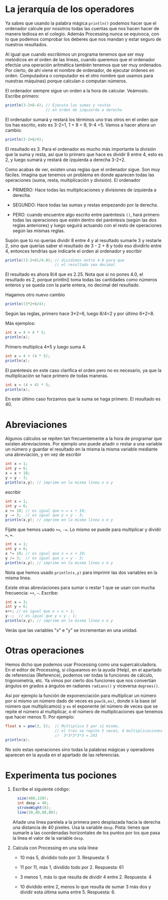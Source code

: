 # La jerarquía de los operadores

Ya sabes que usando la palabra mágica `println()` podemos hacer que el
ordenador calcule por nosotros todas las cuentas que nos hacen hacer de
manera tediosa en el colegio. Además Processing nunca se equivoca, con
lo que podemos comprobar los deberes que nos mandan y estar seguro de
nuestros resultados.

Al igual que cuando escribimos un programa tenemos que ser muy
metódicos en el orden de las líneas, cuando queremos que el ordenador
efectúe una operación aritmética también tenemos que ser muy ordenados.
Por cierto, de ahí viene el nombre de ordenador, de ejecutar órdenes en
orden. Computadora o computador es el otro nombre que usamos para
nuestras máquinas) porque calculan o computan números.

El ordenador siempre sigue un orden a la hora de calcular. Veámoslo.
Escribe primero:

``` {.java bgcolor="olive!10"}
println(3-2+8-4); // Ejecuta las sumas y restas
                  // en orden de izquierda a derecha
```

El ordenador sumará y restará los términos uno tras otros en el orden
que los has escrito, esto es 3-2=1, 1 + 8 = 9, 9-4 =5. Vamos a hacer
ahora un cambio:

``` {.java bgcolor="olive!10"}
println(3-2+8/4);
```

El resultado es 3. Para el ordenador es mucho más importante la división
que la suma y resta, así que lo primero que hace es dividir 8 entre 4,
esto es 2, y luego sumará y restará de izquierda a derecha 3-2+2.

Como acabas de ver, existen unas reglas que el ordenador sigue. Son muy
fáciles. Imagina que tenemos un problema en donde aparecen todas las
operaciones (suma, resta, multiplicación y división). El ordenador

-   PRIMERO: Hace todas las multiplicaciones y divisiones de izquierda a
    derecha.

-   SEGUNDO: Hace todas las sumas y restas empezando por la derecha.

-   PERO: cuando encuentre algo escrito entre paréntesis `()`, hará primero
todas las operaciones que estén dentro del paréntesis (según las dos reglas anteriores) y luego seguirá actuando con el resto de operaciones según las mismas reglas.

Supón que tú no querías dividir 8 entre 4 y al resultado sumarle 3
y restarle 2, sino que querías saber el resultado de 3 - 2 + 8 y todo
eso dividirlo entre 4, entonces tendrías que indicarle el orden al
ordenador y escribir

``` {.java bgcolor="olive!10"}
println((3-2+8)/4.0); // dividimos entre 4.0 para que
                      // el resultado sea decimal
```

El resultado es ahora 9/4 que es 2.25. Nota que si no pones 4.0, el
resultado es 2, porque println() toma todas las cantidades como números
enteros y se queda con la parte entera, no decimal del resultado.

Hagamos otro nuevo cambio

``` {.java bgcolor="olive!10"}
println((3*2+8/4); 
```

Según las reglas, primero hace 3*2=6, luego 8/4=2 y por último
6+2=8.

Más ejemplos:

``` {.java bgcolor="olive!10"}
int x = 4 + 4 * 5;
println(x);
```

Primero multiplica 4*5 y luego suma 4.

``` {.java bgcolor="olive!10"}
int x = 4 + (4 * 5);
println(x);
```

El paréntesis en este caso clarifica el orden pero no es necesario, ya
que la multiplicación se hace primero de todas maneras.

``` {.java bgcolor="olive!10"}
int x = (4 + 4) * 5;
println(x);
```

En este último caso forzamos que la suma se haga primero. El resultado
es 40.

# Abreviaciones

Algunos cálculos se repiten tan frecuentemente a la hora de programar que
existen abreviaciones. Por ejemplo uno puede añadir o restar a una
variable un número y guardar el resultado en la misma la misma variable
mediante una abreviación, y en vez de escribir

``` {.java bgcolor="olive!10"}
int x = 1;
int y = 6;
x = x + 10;
y = y - 3;
println(x,y); // imprime en la misma línea x e y 
```

escribir

``` {.java bgcolor="olive!10"}
int x = 1;
int y = 6;
x += 10; // es igual que x = x + 10; 
y -= 3;  // es igual que y = y - 3;
println(x,y); // imprime en la misma línea x e y 
```

Fíjate que hemos usado `+=`, `-=`. Lo mismo se puede para multiplicar y
dividir `=`, `=`.

``` {.java bgcolor="olive!10"}
int x = 1;
int y = 6;
x *= 10; // es igual que x = x + 10; 
y /= 3;  // es igual que y = y - 3;
println(x,y); // imprime en la misma línea x e y 
```

Nota que hemos usado `println(x,y)` para imprimir las dos variables en
la misma línea.

Existe otras abreviaciones para sumar o restar 1 que se usan con mucha
frecuencia: `++`, `–`. Escribe:

``` {.java bgcolor="olive!10"}
int x = 3;
int y = 6;
x++; // es igual que x = x + 1; 
y--;  // es igual que y = y - 1;
println(x,y); // imprime en la misma línea x e y 
```

Verás que las variables "x" e "y" se incrementan en una unidad.

# Otras operaciones

Hemos dicho que podemos usar Processing como una supercalculadora. En el
editor de Processing, si cliqueamos en la ayuda (Help), en el apartado
de referencias (Reference), podemos ver todas la funciones de cálculo,
trigonometría, etc. Ya vimos por cierto dos funciones que nos convertían
ángulos en grados a ángulos en radianes `radians()` y viceversa
`degrees()`.

Así por ejemplo la función de exponenciación para multiplicar un número
por sí mismo un número dado de veces es `pow(b,ex)`, donde `b` la base
(el número que multiplicamos) y `ex` el exponente (el número de veces 
que se repite el número al multiplicar, o el número de multiplicaciones que tenemos que hacer
menos 1). Por ejemplo:

``` {.java bgcolor="olive!10"}
float x = pow(3, 5);  // Multiplica 3 por sí mismo,
                      // el tres se repite 5 veces, 4 multiplicaciones
                      //  3*3*3*3*3 = 243 
println(x);
```

No solo estas operaciones sino todas la palabras mágicas y operadores
aparecen en la ayuda en el apartado de las referencias.

# Experimenta tus pociones

1.  Escribe el siguiente código:

    ``` {.java bgcolor="olive!10"}
      size(480,120);
      int desp = 40;
      strokeWight(8);
      line(20,40,80,80);
    ```

    Añade una línea parelela a la primera pero desplazada hacia la
    derecha una distancia de 40 píxeles. Usa la variable `desp`. Pista:
    tienes que sumarle a las coordenadas horizontales de los puntos por
    los que pasa la línea el valor de la variable `desp`.

2.  Calcula con Processing en una sola línea:

    -   10 más 5, dividido todo por 3. Respuesta: 5

    -   11 por 11, más 1, dividido todo por 2. Respuesta: 61

    -   3 menos 1, más lo que resulta de dividir 4 entre 2. Respuesta: 4

    -   10 dividido entre 2, menos lo que resulta de sumar 3 más dos y
        dividir esta última suma entre 5. Respuesta: 6.
